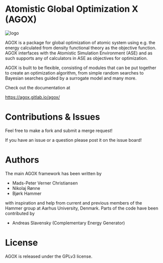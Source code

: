 # Atomistic Global Optimization X (AGOX)

![logo](docs/source/logos/logo-carbon.gif)


AGOX is a package for global optimization of atomic system using e.g. the energy 
calculated from density functional theory as the objective function. AGOX interfaces 
with the Atomistic Simulation Environment (ASE) and as such supports any of 
calculators in ASE as objectives for optimization. 

AGOX is built to be flexible, consisting of modules that can be put together to 
create an optimization algorithm, from simple random searches to Bayesian searches 
guided by a surrogate model and many more. 

Check out the documentation at 

https://agox.gitlab.io/agox/

# Contributions & Issues 

Feel free to make a fork and submit a merge request! 

If you have an issue or a question please post it on the issue board! 

# Authors 

The main AGOX framework has been written by 
* Mads-Peter Verner Christiansen
* Nikolaj Rønne
* Bjørk Hammer

with inspiration and help from current and previous members of the Hammer group at Aarhus University, Denmark.
Parts of the code have been contributed by

* Andreas Slavensky (Complementary Energy Generator)

# License

AGOX is released under the GPLv3 license. 


